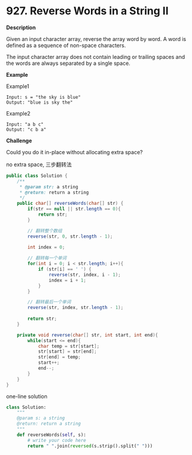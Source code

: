 # 927. Reverse Words in a String II

**Description**

Given an input character array, reverse the array word by word. A word is defined as a sequence of non-space characters.

The input character array does not contain leading or trailing spaces and the words are always separated by a single space.


**Example**

Example1

```
Input: s = "the sky is blue"
Output: "blue is sky the"
```

Example2

```
Input: "a b c"
Output: "c b a"
```

**Challenge**

Could you do it in-place without allocating extra space?


no extra space, 三步翻转法

```java
public class Solution {
    /**
     * @param str: a string
     * @return: return a string
     */
    public char[] reverseWords(char[] str) {
        if(str == null || str.length == 0){
            return str;
        }

        // 翻转整个数组
        reverse(str, 0, str.length - 1);
        
        int index = 0;

        // 翻转每一个单词
        for(int i = 0; i < str.length; i++){
            if (str[i] == ' ') {
                reverse(str, index, i - 1);
                index = i + 1;
            }
        }

        // 翻转最后一个单词
        reverse(str, index, str.length - 1);
    
        return str;
    }

    private void reverse(char[] str, int start, int end){
        while(start <= end){
            char temp = str[start];
            str[start] = str[end];
            str[end] = temp;
            start++;
            end--;
        }
    }
}
```

one-line solution

```python
class Solution:
    """
    @param s: a string
    @return: return a string
    """
    def reverseWords(self, s):
        # write your code here
        return " ".join(reversed(s.strip().split(" ")))
```


